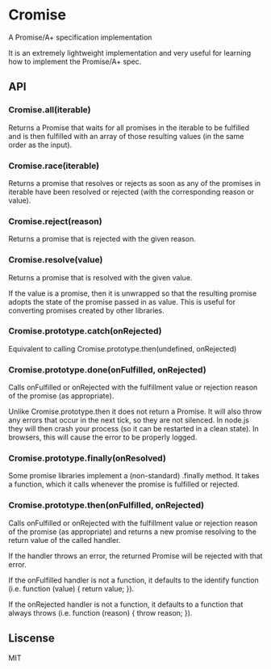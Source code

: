 # Cromise
A Promise/A+ specification implementation

It is an extremely lightweight implementation and very useful for learning how to implement the Promise/A+ spec.

## API
### Cromise.all(iterable)
Returns a Promise that waits for all promises in the iterable to be fulfilled and is then fulfilled with an array of those resulting values (in the same order as the input).

### Cromise.race(iterable)
Returns a promise that resolves or rejects as soon as any of the promises in iterable have been resolved or rejected (with the corresponding reason or value).

### Cromise.reject(reason)
Returns a promise that is rejected with the given reason.

### Cromise.resolve(value)
Returns a promise that is resolved with the given value.

If the value is a promise, then it is unwrapped so that the resulting promise adopts the state of the promise passed in as value. This is useful for converting promises created by other libraries.

### Cromise.prototype.catch(onRejected)
Equivalent to calling Cromise.prototype.then(undefined, onRejected)

### Cromise.prototype.done(onFulfilled, onRejected)
Calls onFulfilled or onRejected with the fulfillment value or rejection reason of the promise (as appropriate).

Unlike Cromise.prototype.then it does not return a Promise. It will also throw any errors that occur in the next tick, so they are not silenced. In node.js they will then crash your process (so it can be restarted in a clean state). In browsers, this will cause the error to be properly logged.

### Cromise.prototype.finally(onResolved)
Some promise libraries implement a (non-standard) .finally method. It takes a function, which it calls whenever the promise is fulfilled or rejected.

### Cromise.prototype.then(onFulfilled, onRejected)
Calls onFulfilled or onRejected with the fulfillment value or rejection reason of the promise (as appropriate) and returns a new promise resolving to the return value of the called handler.

If the handler throws an error, the returned Promise will be rejected with that error.

If the onFulfilled handler is not a function, it defaults to the identify function (i.e. function (value) { return value; }).

If the onRejected handler is not a function, it defaults to a function that always throws (i.e. function (reason) { throw reason; }).

## Liscense
MIT